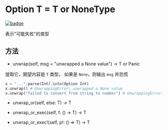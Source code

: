# Option T = T or NoneType

[![badge](https://img.shields.io/endpoint.svg?url=https%3A%2F%2Fgezf7g7pd5.execute-api.ap-northeast-1.amazonaws.com%2Fdefault%2Fsource_up_to_date%3Fowner%3Derg-lang%26repos%3Derg%26ref%3Dmain%26path%3Ddoc/EN/API/types/classes/Option.md%26commit_hash%3D06f8edc9e2c0cee34f6396fd7c64ec834ffb5352)](https://gezf7g7pd5.execute-api.ap-northeast-1.amazonaws.com/default/source_up_to_date?owner=erg-lang&repos=erg&ref=main&path=doc/EN/API/types/classes/Option.md&commit_hash=06f8edc9e2c0cee34f6396fd7c64ec834ffb5352)

表示"可能失败"的类型

## 方法

* unwrap(self, msg = "unwrapped a None value") -> T or Panic

提取它，期望内容是 `T` 类型。 如果是 `None`，则输出 `msg` 并恐慌

```python
x = "...".parse(Int).into(Option Int)
x.unwrap() # UnwrappingError: unwrapped a None value
x.unwrap("failed to convert from string to number") # UnwrappingError: failed to convert from string to number
```

* unwrap_or(self, else: T) -> T

* unwrap_or_exec(self, f: () -> T) -> T

* unwrap_or_exec!(self, p!: () => T) -> T
